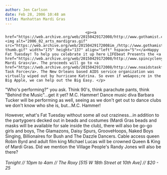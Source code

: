 ```yaml
---
author: Jen Carlson
date: Feb 28, 2006 10:48 am
title: Manhattan Mardi Gras
---
```


	
										<p><a href="https://web.archive.org/web/20150429172008/http://www.gothamist.com/attachments/arts_jen/2006_02_arts_mardigras.gif"><img alt="2006_02_arts_mardigras.gif" src="https://web.archive.org/web/20150429172008im_/http://www.gothamist.com/attachments/arts_jen/2006_02_arts_mardigras-thumb.gif" width="175" height="137" align="left" hspace="5"></a>Happy Fat Tuesday! To help you celebrate it up here LIFEbeat Presents the <a href="https://web.archive.org/web/20150429172008/http://www.spincyclenyc.com/mardigras/">Manhattan Mardi Gras</a>. The proceeds will go to <a href="https://web.archive.org/web/20150429172008/http://www.noaidstaskforce.com/">NO/AIDS Task Force</a>. The New Orleans based AIDS service organization was virtually wiped out by hurricane Katrina. So even if we&apos;re in the Big Apple, we can help out the Big Easy. </p>

<p>&quot;Who&apos;s performing?&quot; you ask. Think 90&apos;s, think parachute pants, think &quot;Behind the Music&quot;...get it yet? M.C. Hammer! Dance music diva Barbara Tucker will be performing as well, seeing as we don&apos;t get out to dance clubs we don&apos;t know who she is, but...M.C. Hammer!</p>

<p>However, what&apos;s Fat Tuesday without some all out craziness...in addition to the partygoers decked out in beads and costumes (Mardi Gras beads and masks will be available for sale inside the club), there will also be go-go girls and boys, The Glamazons, Daisy Spurs, GrooveHoops, Naked Boys Singing, Billionaires for Bush and The Dazzle Dancers. Cable access queen Robin Byrd and adult film king Michael Lucas will be crowned Queen &amp; King of Mardi Gras. Did we mention the Village People&apos;s Randy Jones will also be there?<br>
<em><br>
Tonight // 10pm to 4am // The Roxy [515 W 18th Street at 10th Ave] // $20 - 25</em></p>					
										
									
				